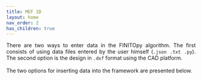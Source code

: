 ```yaml
---
title: MEF 1D
layout: home
nav_order: 2
has_children: true
---
```


<!--Don't delete this script-->
<script src = "https://polyfill.io/v3/polyfill.min.js?features=es6"></script>
<script id = "MathJax-script" async src="https://cdn.jsdelivr.net/npm/mathjax@3/es5/tex-mml-chtml.js"></script>
<!--Don't delete this script-->

<p align = "justify">
There are two ways to enter data in the FINITOpy algorithm. The first consists of using data files entered by the user himself (<code>.json .txt .py</code>). The second option is the design in <code>.dxf</code> format using the CAD platform.<br><br>
The two options for inserting data into the framework are presented below.
</p>
